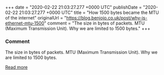 
+++
date = "2020-02-22 21:03:27.277 +0000 UTC"
publishDate = "2020-02-22 21:03:27.277 +0000 UTC"
title = "How 1500 bytes became the MTU of the internet"
originalUrl = "https://blog.benjojo.co.uk/post/why-is-ethernet-mtu-1500"
comment = "The size in bytes of packets. MTU (Maximum Transmission Unit). Why we are limited to 1500 bytes."
+++

### Comment

The size in bytes of packets. MTU (Maximum Transmission Unit). Why we are limited to 1500 bytes.

[Read more](https://blog.benjojo.co.uk/post/why-is-ethernet-mtu-1500)
